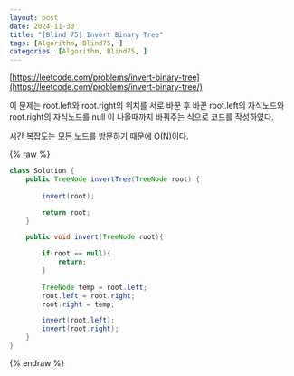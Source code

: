 ```yaml
---
layout: post
date: 2024-11-30
title: "[Blind 75] Invert Binary Tree"
tags: [Algorithm, Blind75, ]
categories: [Algorithm, Blind75, ]
---
```



[https://leetcode.com/problems/invert-binary-tree](https://leetcode.com/problems/invert-binary-tree/)


이 문제는 root.left와 root.right의 위치를 서로 바꾼 후 바꾼 root.left의 자식노드와 root.right의 자식노드를 null 이 나올때까지 바꿔주는 식으로 코드를 작성하였다. 


시간 복잡도는 모든 노드를 방문하기 때문에 O(N)이다. 



{% raw %}
```java
class Solution {
    public TreeNode invertTree(TreeNode root) {    
        
        invert(root);

        return root;
    }

    public void invert(TreeNode root){

        if(root == null){
            return;
        }
        
        TreeNode temp = root.left;
        root.left = root.right;
        root.right = temp;

        invert(root.left);
        invert(root.right);         
    }
}
```
{% endraw %}


